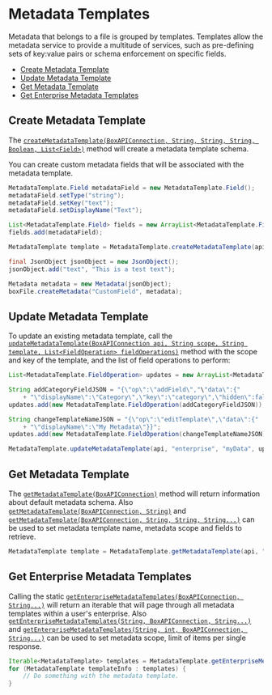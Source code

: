 Metadata Templates
==================

Metadata that belongs to a file is grouped by templates. Templates allow the metadata service to provide a multitude of services, such as pre-defining sets of key:value pairs or schema enforcement on specific fields. 

* [Create Metadata Template](#create-metadata-template)
* [Update Metadata Template](#update-metadata-template)
* [Get Metadata Template](#get-metadata-template)
* [Get Enterprise Metadata Templates](#get-enterprise-metadata-templates)

Create Metadata Template
------------------------
The [`createMetadataTemplate(BoxAPIConnection, String, String, String, Boolean, List<Field>)`][create-metadata-template] method will create a metadata template schema.

You can create custom metadata fields that will be associated with the metadata template.

```java
MetadataTemplate.Field metadataField = new MetadataTemplate.Field();
metadataField.setType("string");
metadataField.setKey("text");
metadataField.setDisplayName("Text");

List<MetadataTemplate.Field> fields = new ArrayList<MetadataTemplate.Field>();
fields.add(metadataField);

MetadataTemplate template = MetadataTemplate.createMetadataTemplate(api, "enterprise", "CustomField", "Custom Field", false, fields);

final JsonObject jsonObject = new JsonObject();
jsonObject.add("text", "This is a test text");

Metadata metadata = new Metadata(jsonObject);
boxFile.createMetadata("CustomField", metadata);
```

[create-metadata-template]: http://opensource.box.com/box-java-sdk/javadoc/com/box/sdk/MetadataTemplate.html#createMetadataTemplate(com.box.sdk.BoxAPIConnection,%20java.lang.String,%20java.lang.String,%20java.lang.Boolean,%20java.lang.List)

Update Metadata Template
------------------------

To update an existing metadata template, call the
[`updateMetadataTemplate(BoxAPIConnection api, String scope, String template, List<FieldOperation> fieldOperations)`][update-metadata-template]
method with the scope and key of the template, and the list of field operations to perform:

```java
List<MetadataTemplate.FieldOperation> updates = new ArrayList<MetadataTemplate.FieldOperation>();

String addCategoryFieldJSON = "{\"op\":\"addField\","\"data\":{"
    + "\"displayName\":\"Category\",\"key\":\"category\",\"hidden\":false,\"type\":\"string\"}}";
updates.add(new MetadataTemplate.FieldOperation(addCategoryFieldJSON));

String changeTemplateNameJSON = "{\"op\":\"editTemplate\",\"data\":{"
    + "\"displayName\":\"My Metadata\"}}";
updates.add(new MetadataTemplate.FieldOperation(changeTemplateNameJSON));

MetadataTemplate.updateMetadataTemplate(api, "enterprise", "myData", updates);
```

[update-metadata-template]: http://opensource.box.com/box-java-sdk/javadoc/com/box/sdk/MetadataTemplate.html#updateMetadataTemplate-com.box.sdk.BoxAPIConnection-java.lang.String-java.lang.String-java.util.List-

Get Metadata Template
---------------------

The [`getMetadataTemplate(BoxAPIConnection)`][get-metadata-template-1] method will return information about default metadata schema.
Also [`getMetadataTemplate(BoxAPIConnection, String)`][get-metadata-template-2] and [`getMetadataTemplate(BoxAPIConnection, String, String, String...)`][get-metadata-template-3] can be used to set metadata template name, metadata scope and fields to retrieve.

```java
MetadataTemplate template = MetadataTemplate.getMetadataTemplate(api, "templateName");
```

[get-metadata-template-1]: http://opensource.box.com/box-java-sdk/javadoc/com/box/sdk/MetadataTemplate.html#getEnterpriseMetadataTemplates(com.box.sdk.BoxAPIConnection)
[get-metadata-template-2]: http://opensource.box.com/box-java-sdk/javadoc/com/box/sdk/MetadataTemplate.html#getEnterpriseMetadataTemplates(com.box.sdk.BoxAPIConnection,%20java.lang.String)
[get-metadata-template-3]: http://opensource.box.com/box-java-sdk/javadoc/com/box/sdk/MetadataTemplate.html#getEnterpriseMetadataTemplates(com.box.sdk.BoxAPIConnection,%20java.lang.String,%20java.lang.String,%20java.lang.String...)


Get Enterprise Metadata Templates
---------------------------------

Calling the static [`getEnterpriseMetadataTemplates(BoxAPIConnection, String...)`][get-enterprise-metadata-1] will
return an iterable that will page through all metadata templates within a user's enterprise.
Also [`getEnterpriseMetadataTemplates(String, BoxAPIConnection, String...)`][get-enterprise-metadata-2] and [`getEnterpriseMetadataTemplates(String, int, BoxAPIConnection, String...)`][get-enterprise-metadata-3] can be used to set metadata scope, limit of items per single response.

```java
Iterable<MetadataTemplate> templates = MetadataTemplate.getEnterpriseMetadataTemplates(BoxAPIConnection api);
for (MetadataTemplate templateInfo : templates) {
    // Do something with the metadata template.
}
```

[get-enterprise-metadata-1]: http://opensource.box.com/box-java-sdk/javadoc/com/box/sdk/MetadataTemplate.html#getEnterpriseMetadataTemplates(com.box.sdk.BoxAPIConnection,%20java.lang.String...)
[get-enterprise-metadata-2]: http://opensource.box.com/box-java-sdk/javadoc/com/box/sdk/MetadataTemplate.html#getEnterpriseMetadataTemplates(java.lang.String,%20com.box.sdk.BoxAPIConnection,%20java.lang.String...)
[get-enterprise-metadata-3]: http://opensource.box.com/box-java-sdk/javadoc/com/box/sdk/MetadataTemplate.html#getEnterpriseMetadataTemplates(java.lang.String,%20int,%20com.box.sdk.BoxAPIConnection,%20java.lang.String...)